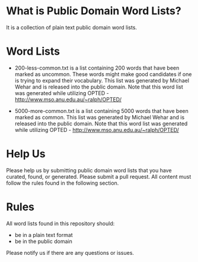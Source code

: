 # What is Public Domain Word Lists?

It is a collection of plain text public domain word lists.

# Word Lists

- 200-less-common.txt is a list containing 200 words that have been marked as uncommon.  These words might make good candidates if one is trying to expand their vocabulary.  This list was generated by Michael Wehar and is released into the public domain.  Note that this word list was generated while utilizing OPTED - http://www.mso.anu.edu.au/~ralph/OPTED/

- 5000-more-common.txt is a list containing 5000 words that have been marked as common.  This list was generated by Michael Wehar and is released into the public domain.  Note that this word list was generated while utilizing OPTED - http://www.mso.anu.edu.au/~ralph/OPTED/

# Help Us

Please help us by submitting public domain word lists that you have curated, found, or generated.  Please submit a pull request.  All content must follow the rules found in the following section.

# Rules

All word lists found in this repository should:
- be in a plain text format
- be in the public domain

Please notify us if there are any questions or issues.
